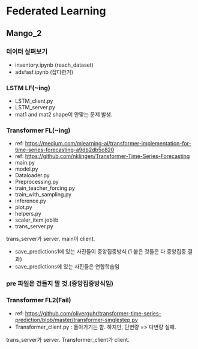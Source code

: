# Federated Learning 
## Mango_2

### 데이터 살펴보기
- inventory.ipynb (reach_dataset)
- adsfasf.ipynb (잡다한거)

### LSTM LF(~ing)
- LSTM_client.py
- LSTM_server.py
- mat1 and mat2 shape이 안맞는 문제 발생.

### Transformer FL(~ing)
- ref: https://medium.com/mlearning-ai/transformer-implementation-for-time-series-forecasting-a9db2db5c820
- ref: https://github.com/nklingen/Transformer-Time-Series-Forecasting
- main.py
- model.py
- Dataloader.py
- Preprocessing.py
- train_teacher_forcing.py
- train_with_sampling.py
- inference.py
- plot.py
- helpers.py
- scaler_item.joblib
- trans_server.py

trans_server가 server.
main이 client.

- save_predictions1에 있는 사진들이 중앙집중방식 (1 붙은 것들은 다 중앙집중 결과)
- save_predictions에 있는 사진들은 연합학습임

### pre 파일은 건들지 말 것.(중앙집중방식임)


### Transformer FL2(Fail)
- ref: https://github.com/oliverguhr/transformer-time-series-prediction/blob/master/transformer-singlestep.py
- Transformer_client.py
: 돌아가기는 함. 하지만, 단변량 => 다변량 실패.

trans_server가 server.
Transformer_client가 client.
